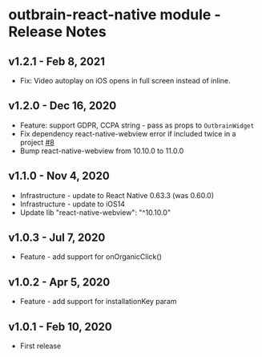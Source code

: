 # outbrain-react-native module - Release Notes

## v1.2.1 - Feb 8, 2021

- Fix: Video autoplay on iOS opens in full screen instead of inline.

## v1.2.0 - Dec 16, 2020

- Feature: support GDPR, CCPA string - pass as props to `OutbrainWidget`
- Fix dependency react-native-webview error if included twice in a project [#8](https://github.com/outbrain/outbrain-react-native-component/pull/8)
- Bump react-native-webview from 10.10.0 to 11.0.0

## v1.1.0 - Nov 4, 2020

- Infrastructure - update to React Native 0.63.3 (was 0.60.0)
- Infrastructure - update to iOS14
- Update lib "react-native-webview": "^10.10.0"

## v1.0.3 - Jul 7, 2020

- Feature - add support for onOrganicClick()

## v1.0.2 - Apr 5, 2020

- Feature - add support for installationKey param

## v1.0.1 - Feb 10, 2020

- First release
